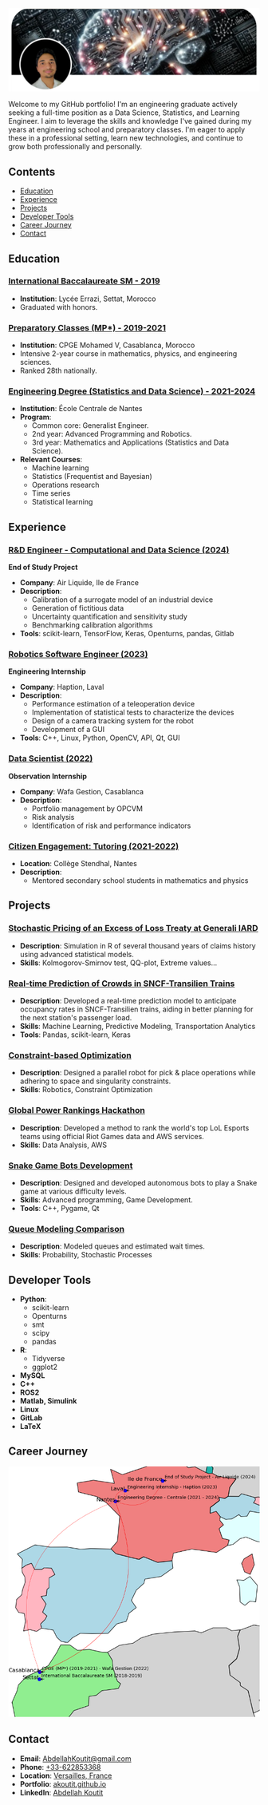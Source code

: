 ![Portfolio Banner](bannerli.png)

Welcome to my GitHub portfolio! I'm an engineering graduate actively seeking a full-time position as a Data Science, Statistics, and Learning Engineer. I aim to leverage the skills and knowledge I've gained during my years at engineering school and preparatory classes. I'm eager to apply these in a professional setting, learn new technologies, and continue to grow both professionally and personally.

## Contents

- [Education](#education)
- [Experience](#experience)
- [Projects](#projects)
- [Developer Tools](#developer-tools)
- [Career Journey](#career-journey)
- [Contact](#contact)

## Education

### [International Baccalaureate SM - 2019](https://maps.app.goo.gl/bDXLzZkFA9UpBHeM9)
- **Institution**: Lycée Errazi, Settat, Morocco
- Graduated with honors.

### [Preparatory Classes (MP*) - 2019-2021](https://maps.app.goo.gl/Tfgo2rgHRvBjRg8n9)
- **Institution**: CPGE Mohamed V, Casablanca, Morocco
- Intensive 2-year course in mathematics, physics, and engineering sciences.
- Ranked 28th nationally.

### [Engineering Degree (Statistics and Data Science) - 2021-2024](https://maps.app.goo.gl/DxeuFiprKuxduHEKA)
- **Institution**: École Centrale de Nantes
- **Program**:
  - Common core: Generalist Engineer.
  - 2nd year: Advanced Programming and Robotics.
  - 3rd year: Mathematics and Applications (Statistics and Data Science).
- **Relevant Courses**:
  - Machine learning
  - Statistics (Frequentist and Bayesian)
  - Operations research
  - Time series
  - Statistical learning

## Experience

### [R&D Engineer - Computational and Data Science (2024)](https://github.com/akoutit/FB1D_Calibration)
**End of Study Project**
- **Company**: Air Liquide, Ile de France
- **Description**: 
  - Calibration of a surrogate model of an industrial device
  - Generation of fictitious data
  - Uncertainty quantification and sensitivity study
  - Benchmarking calibration algorithms
- **Tools**: scikit-learn, TensorFlow, Keras, Openturns, pandas, Gitlab

### [Robotics Software Engineer (2023)](https://github.com/akoutit/TestBensh)
**Engineering Internship**
- **Company**: Haption, Laval
- **Description**: 
  - Performance estimation of a teleoperation device
  - Implementation of statistical tests to characterize the devices
  - Design of a camera tracking system for the robot
  - Development of a GUI
- **Tools**: C++, Linux, Python, OpenCV, API, Qt, GUI

### [Data Scientist (2022)](https://github.com/akoutit)
**Observation Internship**
- **Company**: Wafa Gestion, Casablanca
- **Description**: 
  - Portfolio management by OPCVM
  - Risk analysis
  - Identification of risk and performance indicators

### [Citizen Engagement: Tutoring (2021-2022)](https://maps.app.goo.gl/iiE1quZAZ3cfALHL9)
- **Location**: Collège Stendhal, Nantes
- **Description**: 
  - Mentored secondary school students in mathematics and physics

## Projects

### [Stochastic Pricing of an Excess of Loss Treaty at Generali IARD](https://github.com/akoutit)
- **Description**: Simulation in R of several thousand years of claims history using advanced statistical models.
- **Skills**: Kolmogorov-Smirnov test, QQ-plot, Extreme values...

### [Real-time Prediction of Crowds in SNCF-Transilien Trains](https://github.com/akoutit/DataChallenge)
- **Description**: Developed a real-time prediction model to anticipate occupancy rates in SNCF-Transilien trains, aiding in better planning for the next station's passenger load.
- **Skills**: Machine Learning, Predictive Modeling, Transportation Analytics
- **Tools**: Pandas, scikit-learn, Keras

### [Constraint-based Optimization](https://github.com/akoutit/ROPAH)
- **Description**: Designed a parallel robot for pick & place operations while adhering to space and singularity constraints.
- **Skills**: Robotics, Constraint Optimization

### [Global Power Rankings Hackathon](https://github.com/akoutit/GlobalPowerRanking)
- **Description**: Developed a method to rank the world's top LoL Esports teams using official Riot Games data and AWS services.
- **Skills**: Data Analysis, AWS

### [Snake Game Bots Development](https://github.com/akoutit/Snake)
- **Description**: Designed and developed autonomous bots to play a Snake game at various difficulty levels.
- **Skills**: Advanced programming, Game Development.
- **Tools**: C++, Pygame, Qt

### [Queue Modeling Comparison](https://github.com/akoutit/Files_Attente)
- **Description**: Modeled queues and estimated wait times.
- **Skills**: Probability, Stochastic Processes

## Developer Tools

- **Python**:
  - scikit-learn
  - Openturns
  - smt
  - scipy
  - pandas
- **R**:
  - Tidyverse
  - ggplot2
- **MySQL**
- **C++**
- **ROS2**
- **Matlab, Simulink**
- **Linux**
- **GitLab**
- **LaTeX**

## Career Journey

![Career Journey Map](career_journey_map.png)

## Contact

- **Email**: [AbdellahKoutit@gmail.com](mailto:abdellahkoutit@gmail.com)
- **Phone**: [+33-622853368](tel:+33-622853368)
- **Location**: [Versailles, France](https://maps.app.goo.gl/HQfSmMbQ2qkAHR2c8)
- **Portfolio**: [akoutit.github.io](https://akoutit.github.io)
- **LinkedIn**: [Abdellah Koutit](https://www.linkedin.com/in/abdellah-koutit-5ab9851a4/)
